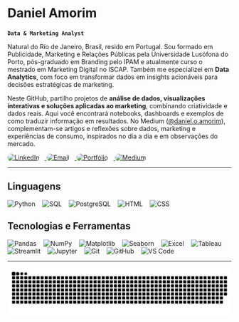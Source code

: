 # Daniel Amorim

**`Data & Marketing Analyst`**

Natural do Rio de Janeiro, Brasil, resido em Portugal. Sou formado em Publicidade, Marketing e Relações Públicas pela Universidade Lusófona do Porto, pós-graduado em Branding pelo IPAM e atualmente curso o mestrado em Marketing Digital no ISCAP. Também me especializei em **Data Analytics**, com foco em transformar dados em insights acionáveis para decisões estratégicas de marketing.

Neste GitHub, partilho projetos de **análise de dados, visualizações interativas e soluções aplicadas ao marketing**, combinando criatividade e dados reais. Aqui você encontrará notebooks, dashboards e exemplos de como traduzir informação em resultados. No Medium (<a href="https://medium.com/@daniel.o.amorim" target="_blank" rel="noopener noreferrer">@daniel.o.amorim</a>), complementam-se artigos e reflexões sobre dados, marketing e experiências de consumo, inspirados no dia a dia e em observações do mercado.


<!-- Badges de redes sociais -->
<p align="left">
  <a href="https://www.linkedin.com/in/danieloamorim/" target="_blank" rel="noopener noreferrer">
    <img alt="LinkedIn" title="Conecte-se no LinkedIn" src="https://custom-icon-badges.demolab.com/badge/LinkedIn-0A66C2?style=for-the-badge&logo=linkedin&logoColor=white" style="margin-right:12px; border-radius:12px; height:30px;"/>
  </a>
  <a href="mailto:dsamorim686@gmail.com" target="_blank" rel="noopener noreferrer">
    <img alt="Email" title="Envie um email" src="https://custom-icon-badges.demolab.com/badge/Email-BA0C2F?style=for-the-badge&logo=gmail&logoColor=white" style="margin-right:12px; border-radius:12px; height:30px;"/>
  </a>
  <a href="https://datascienceportfol.io/dsdigital" target="_blank" rel="noopener noreferrer">
    <img alt="Portfólio" title="Confira meu Portfólio" src="https://custom-icon-badges.demolab.com/badge/Portfólio-FF5722?style=for-the-badge&logo=read-the-docs&logoColor=white" style="margin-right:12px; border-radius:12px; height:30px;"/>
  </a>
  <a href="https://medium.com/@daniel.o.amorim" target="_blank" rel="noopener noreferrer">
    <img alt="Medium" title="Leia meus artigos" src="https://custom-icon-badges.demolab.com/badge/Medium-12100E?style=for-the-badge&logo=medium&logoColor=white" style="margin-right:12px; border-radius:12px; height:30px;"/>
  </a>
</p>

---

## Linguagens

<p align="left">
  <img alt="Python" title="Python" width="45px" height="45px" style="margin-right:12px;" src="https://cdn.jsdelivr.net/gh/devicons/devicon/icons/python/python-original.svg"/>
  <img alt="SQL" title="SQL" width="45px" height="45px" style="margin-right:12px;" src="https://cdn.jsdelivr.net/gh/devicons/devicon/icons/mysql/mysql-original.svg"/>
  <img alt="PostgreSQL" title="PostgreSQL" width="45px" height="45px" style="margin-right:12px;" src="https://cdn.jsdelivr.net/gh/devicons/devicon/icons/postgresql/postgresql-original.svg"/>
  <img alt="HTML" title="HTML" width="45px" height="45px" style="margin-right:12px;" src="https://cdn.jsdelivr.net/gh/devicons/devicon/icons/html5/html5-original.svg"/>
  <img alt="CSS" title="CSS" width="45px" height="45px" style="margin-right:12px;" src="https://cdn.jsdelivr.net/gh/devicons/devicon/icons/css3/css3-original.svg"/>
</p>

## Tecnologias e Ferramentas

<p align="left">
  <img alt="Pandas" title="Pandas" width="45px" height="45px" style="margin-right:12px;" src="https://cdn.jsdelivr.net/gh/devicons/devicon/icons/pandas/pandas-original.svg"/>
  <img alt="NumPy" title="NumPy" width="45px" height="45px" style="margin-right:12px;" src="https://cdn.jsdelivr.net/gh/devicons/devicon/icons/numpy/numpy-original.svg"/>
  <img alt="Matplotlib" title="Matplotlib" width="45px" height="45px" style="margin-right:12px;" src="https://upload.wikimedia.org/wikipedia/commons/8/84/Matplotlib_icon.svg"/>
  <img alt="Seaborn" title="Seaborn" width="45px" height="45px" style="margin-right:12px;" src="https://seaborn.pydata.org/_images/logo-mark-lightbg.svg"/>
  <img alt="Excel" title="Excel" width="45px" height="45px" style="margin-right:12px;" src="https://cdn.jsdelivr.net/npm/simple-icons@v9/icons/microsoftexcel.svg"/>
  <img alt="Tableau" title="Tableau" width="45px" height="45px" style="margin-right:12px;" src="https://cdn.jsdelivr.net/npm/simple-icons@v9/icons/tableau.svg"/>
  <img alt="Streamlit" title="Streamlit" width="45px" height="45px" style="margin-right:12px;" src="https://cdn.jsdelivr.net/gh/devicons/devicon/icons/streamlit/streamlit-original.svg"/>
  <img alt="Jupyter" title="Jupyter Notebook" width="45px" height="45px" style="margin-right:12px;" src="https://cdn.jsdelivr.net/gh/devicons/devicon/icons/jupyter/jupyter-original.svg"/>
  <img alt="Git" title="Git" width="45px" height="45px" style="margin-right:12px;" src="https://cdn.jsdelivr.net/gh/devicons/devicon/icons/git/git-original.svg"/>
  <img alt="GitHub" title="GitHub" width="45px" height="45px" style="margin-right:12px;" src="https://cdn.jsdelivr.net/gh/devicons/devicon/icons/github/github-original.svg"/>
  <img alt="VS Code" title="VS Code" width="45px" height="45px" style="margin-right:12px;" src="https://cdn.jsdelivr.net/gh/devicons/devicon/icons/vscode/vscode-original.svg"/>
</p>

---

<p align="center">
  <picture>
    <source media="(prefers-color-scheme: dark)" srcset="dist/github-snake-dark.svg" />
    <source media="(prefers-color-scheme: light)" srcset="dist/github-snake.svg" />
    <img alt="GitHub Snake" src="dist/github-snake.svg" />
  </picture>
</p>
